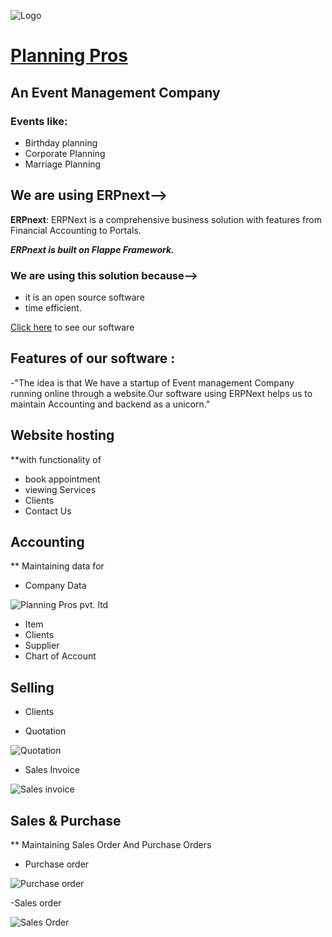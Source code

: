 ![Logo]()
# [Planning Pros](https://46867a9007f2.ngrok.io/planning-pros)
## An Event Management Company
### Events like:
- Birthday planning
- Corporate Planning
- Marriage Planning

## We are using ERPnext-->
**ERPnext**: ERPNext is a comprehensive business solution with features from Financial Accounting to Portals.

***ERPnext is built on Flappe Framework.***

### We are using this solution because-->
- it is an open source software 
- time efficient. 

[Click here](https://46867a9007f2.ngrok.io/planning-pros) to see our software

## Features of our software :
-"The idea is that We have a startup of Event management Company running online through a website.Our software using ERPNext helps us to maintain Accounting and backend as a unicorn."

## Website hosting
**with functionality of

- book appointment
- viewing Services
- Clients
- Contact Us

## Accounting 
** Maintaining data for

- Company Data
 
 ![Planning Pros pvt. ltd](https://user-images.githubusercontent.com/57444962/110230373-7bfbe780-7f36-11eb-8457-cb053b9ba5d1.png)

- Item
- Clients 
- Supplier
- Chart of Account

## Selling

- Clients

- Quotation

![Quotation](https://user-images.githubusercontent.com/57444962/110230197-53272280-7f35-11eb-914d-0ca3c8950a5f.png)

- Sales Invoice

![Sales invoice](https://user-images.githubusercontent.com/57444962/110230429-e876e680-7f36-11eb-84a8-a7083286a70f.png)

## Sales & Purchase
** Maintaining Sales Order And Purchase Orders

- Purchase order

![Purchase order](https://user-images.githubusercontent.com/57444962/110230498-65a25b80-7f37-11eb-8cfc-1de8aa8e4bcd.png)

-Sales order

![Sales Order](https://user-images.githubusercontent.com/57444962/110230561-d9dcff00-7f37-11eb-9cd7-ef78b5007bbe.png)

















